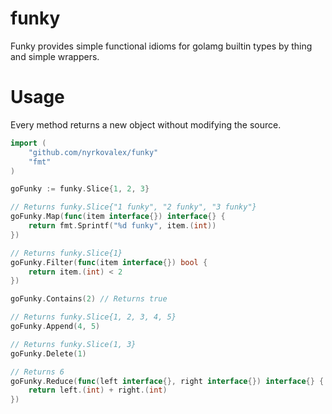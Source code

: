 # funky
Funky provides simple functional idioms for golamg builtin types by thing and simple wrappers.

# Usage
Every method returns a new object without modifying the source.
```go
import (
    "github.com/nyrkovalex/funky"
    "fmt"
)

goFunky := funky.Slice{1, 2, 3}

// Returns funky.Slice{"1 funky", "2 funky", "3 funky"}
goFunky.Map(func(item interface{}) interface{} {
    return fmt.Sprintf("%d funky", item.(int))
})

// Returns funky.Slice{1}
goFunky.Filter(func(item interface{}) bool {
    return item.(int) < 2
})

goFunky.Contains(2) // Returns true

// Returns funky.Slice{1, 2, 3, 4, 5}
goFunky.Append(4, 5)

// Returns funky.Slice(1, 3}
goFunky.Delete(1)

// Returns 6
goFunky.Reduce(func(left interface{}, right interface{}) interface{} {
    return left.(int) + right.(int)
})
```
